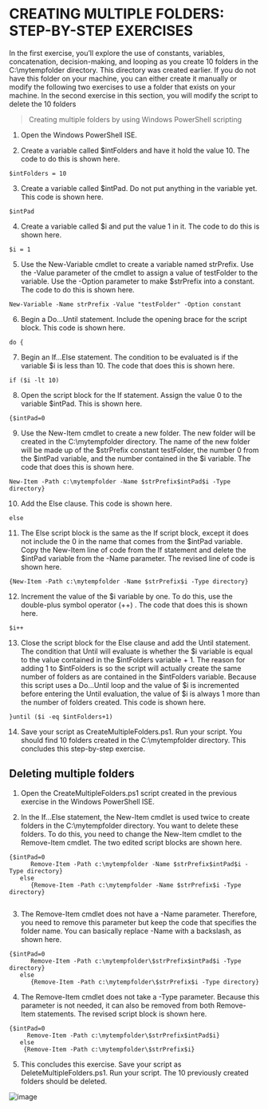 # CREATING MULTIPLE FOLDERS: STEP-BY-STEP EXERCISES

In the first exercise, you’ll explore the use of constants, variables, concatenation, decision-making, and looping as you create 10 folders in the C:\mytempfolder directory. This directory was created earlier. If you do not have this folder on your machine, you can either create it manually or modify the following two exercises to use a folder that exists on your machine. In the second exercise in this section, you will modify the script to delete the 10 folders

> Creating multiple folders by using Windows PowerShell scripting

1. Open the Windows PowerShell ISE.

2. Create a variable called $intFolders and have it hold the value 10. The code to do this is shown here.
```
$intFolders = 10
```
3. Create a variable called $intPad. Do not put anything in the variable yet. This code is shown here.
```
$intPad
```
4. Create a variable called $i and put the value 1 in it. The code to do this is shown here.
```
$i = 1
```
5. Use the New-Variable cmdlet to create a variable named strPrefix. Use the -Value parameter of the cmdlet to assign a value of testFolder to the variable. Use the -Option parameter to make $strPrefix into a constant. The code to do this is shown here.
```
New-Variable -Name strPrefix -Value "testFolder" -Option constant
```
6. Begin a Do...Until statement. Include the opening brace for the script block. This code is shown here.
```
do {
```
7. Begin an If...Else statement. The condition to be evaluated is if the variable $i is less than 10. The code that does this is shown here.
```
if ($i -lt 10)
```
8. Open the script block for the If statement. Assign the value 0 to the variable $intPad. This is shown here.
```
{$intPad=0
```
9. Use the New-Item cmdlet to create a new folder. The new folder will be created in the C:\mytempfolder directory. The name of the new folder will be made up of the $strPrefix constant testFolder, the number 0 from the $intPad variable, and the number contained in the $i variable. The code that does this is shown here.
```
New-Item -Path c:\mytempfolder -Name $strPrefix$intPad$i -Type directory}
```
10. Add the Else clause. This code is shown here.
```
else
```
11. The Else script block is the same as the If script block, except it does not include the 0 in the name that comes from the $intPad variable. Copy the New-Item line of code from the If statement and delete the $intPad variable from the -Name parameter. The revised line of code is shown here.
```
{New-Item -Path c:\mytempfolder -Name $strPrefix$i -Type directory}
```
12. Increment the value of the $i variable by one. To do this, use the double-plus symbol operator (++) . The code that does this is shown here.
```
$i++
```
13. Close the script block for the Else clause and add the Until statement. The condition that Until will evaluate is whether the $i variable is equal to the value contained in the $intFolders variable + 1. The reason for adding 1 to $intFolders is so the script will actually create the same number of folders as are contained in the $intFolders variable. Because this script uses a Do...Until loop and the value of $i is incremented before entering the Until evaluation, the value of $i is always 1 more than the number of folders created. This code is shown here.
```
}until ($i -eq $intFolders+1)
```
14. Save your script as <yourname>CreateMultipleFolders.ps1. Run your script. You should find 10 folders created in the C:\mytempfolder directory. This concludes this step-by-step exercise.


## Deleting multiple folders

1. Open the <yourname>CreateMultipleFolders.ps1 script created in the previous exercise in the Windows PowerShell ISE.

2. In the If...Else statement, the New-Item cmdlet is used twice to create folders in the C:\mytempfolder directory. You want to delete these folders. To do this, you need to change the New-Item cmdlet to the Remove-Item cmdlet. The two edited script blocks are shown here.
```
{$intPad=0
      Remove-Item -Path c:\mytempfolder -Name $strPrefix$intPad$i -Type directory}
   else
      {Remove-Item -Path c:\mytempfolder -Name $strPrefix$i -Type directory}


```
3. The Remove-Item cmdlet does not have a -Name parameter. Therefore, you need to remove this parameter but keep the code that specifies the folder name. You can basically replace -Name with a backslash, as shown here.
```
{$intPad=0
      Remove-Item -Path c:\mytempfolder\$strPrefix$intPad$i -Type directory}
   else
      {Remove-Item -Path c:\mytempfolder\$strPrefix$i -Type directory}
```
4. The Remove-Item cmdlet does not take a -Type parameter. Because this parameter is not needed, it can also be removed from both Remove-Item statements. The revised script block is shown here.
```
{$intPad=0
     Remove-Item -Path c:\mytempfolder\$strPrefix$intPad$i}
   else
    {Remove-Item -Path c:\mytempfolder\$strPrefix$i}

```

5. This concludes this exercise. Save your script as <yourname>DeleteMultipleFolders.ps1. Run your script. The 10 previously created folders should be deleted.
  
![image](https://user-images.githubusercontent.com/47218880/61742185-2b7f4880-ad58-11e9-90e7-04db7d6bf718.png)


































